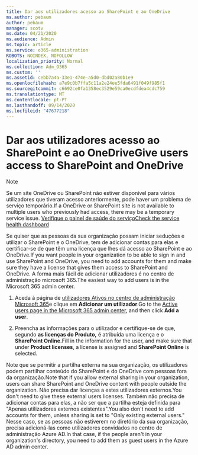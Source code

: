 ```yaml
---
title: Dar aos utilizadores acesso ao SharePoint e ao OneDrive
ms.author: pebaum
author: pebaum
manager: scotv
ms.date: 04/21/2020
ms.audience: Admin
ms.topic: article
ms.service: o365-administration
ROBOTS: NOINDEX, NOFOLLOW
localization_priority: Normal
ms.collection: Adm_O365
ms.custom: ''
ms.assetid: cebb7a4a-33e1-474e-a5d0-dbd02a80b1e9
ms.openlocfilehash: a7e9c0b7ffa5c11a2e24ee5fda6491f049f985f1
ms.sourcegitcommit: c6692ce0fa1358ec3529e59ca0ecdfdea4cdc759
ms.translationtype: MT
ms.contentlocale: pt-PT
ms.lasthandoff: 09/14/2020
ms.locfileid: "47677218"
---
```

# <a name="give-users-access-to-sharepoint-and-onedrive"></a><span data-ttu-id="819c1-102">Dar aos utilizadores acesso ao SharePoint e ao OneDrive</span><span class="sxs-lookup"><span data-stu-id="819c1-102">Give users access to SharePoint and OneDrive</span></span>

> [!NOTE]
> <span data-ttu-id="819c1-103">Se um site OneDrive ou SharePoint não estiver disponível para vários utilizadores que tiveram acesso anteriormente, pode haver um problema de serviço temporário.</span><span class="sxs-lookup"><span data-stu-id="819c1-103">If a OneDrive or SharePoint site is not available to multiple users who previously had access, there may be a temporary service issue.</span></span> [<span data-ttu-id="819c1-104">Verifique o painel de saúde do serviço</span><span class="sxs-lookup"><span data-stu-id="819c1-104">Check the service health dashboard</span></span>](https://portal.office.com/adminportal/home#/servicehealth)
  
<span data-ttu-id="819c1-105">Se quiser que as pessoas da sua organização possam iniciar seduções e utilizar o SharePoint e o OneDrive, tem de adicionar contas para elas e certificar-se de que têm uma licença que lhes dá acesso ao SharePoint e ao OneDrive.</span><span class="sxs-lookup"><span data-stu-id="819c1-105">If you want people in your organization to be able to sign in and use SharePoint and OneDrive, you need to add accounts for them and make sure they have a license that gives them access to SharePoint and OneDrive.</span></span> <span data-ttu-id="819c1-106">A forma mais fácil de adicionar utilizadores é no centro de administração microsoft 365.</span><span class="sxs-lookup"><span data-stu-id="819c1-106">The easiest way to add users is in the Microsoft 365 admin center.</span></span>
  
1. <span data-ttu-id="819c1-107">Aceda à página de [utilizadores Ativos no centro de administração Microsoft 365](https://portal.office.com/adminportal/home#/users)e clique em **Adicionar um utilizador**.</span><span class="sxs-lookup"><span data-stu-id="819c1-107">Go to the [Active users page in the Microsoft 365 admin center](https://portal.office.com/adminportal/home#/users), and then click **Add a user**.</span></span>
    
2. <span data-ttu-id="819c1-108">Preencha as informações para o utilizador e certifique-se de que, segundo **as licenças do Produto,** é atribuída uma licença e o **SharePoint Online.**</span><span class="sxs-lookup"><span data-stu-id="819c1-108">Fill in the information for the user, and make sure that under **Product licenses**, a license is assigned and **SharePoint Online** is selected.</span></span> 
    
<span data-ttu-id="819c1-109">Note que se permitir a partilha externa na sua organização, os utilizadores podem partilhar conteúdo do SharePoint e do OneDrive com pessoas fora da organização.</span><span class="sxs-lookup"><span data-stu-id="819c1-109">Note that if you allow external sharing in your organization, users can share SharePoint and OneDrive content with people outside the organization.</span></span> <span data-ttu-id="819c1-110">Não precisa dar licenças a estes utilizadores externos.</span><span class="sxs-lookup"><span data-stu-id="819c1-110">You don't need to give these external users licenses.</span></span> <span data-ttu-id="819c1-111">Também não precisa de adicionar contas para elas, a não ser que a partilha esteja definida para "Apenas utilizadores externos existentes".</span><span class="sxs-lookup"><span data-stu-id="819c1-111">You also don't need to add accounts for them, unless sharing is set to "Only existing external users."</span></span> <span data-ttu-id="819c1-112">Nesse caso, se as pessoas não estiverem no diretório da sua organização, precisa adicioná-las como utilizadores convidados no centro de administração Azure AD.</span><span class="sxs-lookup"><span data-stu-id="819c1-112">In that case, if the people aren't in your organization's directory, you need to add them as guest users in the Azure AD admin center.</span></span>
  

